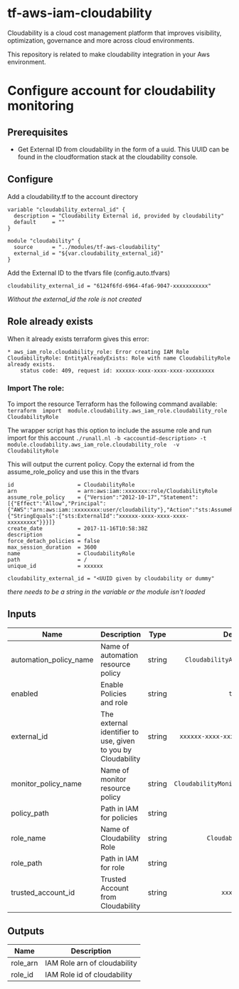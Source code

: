 # tf-aws-iam-cloudability

Cloudability is a cloud cost management platform that improves visibility, optimization, governance and more across cloud environments.

This repository is related to make cloudability integration in your Aws environment.

# Configure account for cloudability monitoring

## Prerequisites

* Get External ID from cloudability in the form of a uuid. This UUID can be found in the cloudformation stack at the cloudability console.

## Configure

Add a cloudability.tf to the account directory

```
variable "cloudability_external_id" {
  description = "Cloudability External id, provided by cloudability"
  default     = ""
}

module "cloudability" {
  source      = "../modules/tf-aws-cloudability"
  external_id = "${var.cloudability_external_id}"
}
```

Add the External ID to  the tfvars file (config.auto.tfvars)
```
cloudability_external_id = "6124f6fd-6964-4fa6-9047-xxxxxxxxxxx"
```

_Without the external_id the role is not created_

## Role already exists

When it already exists terraform gives this error:
```
* aws_iam_role.cloudability_role: Error creating IAM Role CloudabilityRole: EntityAlreadyExists: Role with name CloudabilityRole already exists.
	status code: 409, request id: xxxxxx-xxxx-xxxx-xxxx-xxxxxxxxx
```

### Import The role:

To import the resource Terraform has the following command available:
`terraform  import  module.cloudability.aws_iam_role.cloudability_role  CloudabilityRole`

The wrapper script has this option to include the assume role and run import for this account
`./runall.nl -b <accountid-description> -t module.cloudability.aws_iam_role.cloudability_role  -v CloudabilityRole`

This will output the current policy. Copy the external id from the assume_role_policy and use this in the tfvars

```
id                    = CloudabilityRole
arn                   = arn:aws:iam::xxxxxxx:role/CloudabilityRole
assume_role_policy    = {"Version":"2012-10-17","Statement":[{"Effect":"Allow","Principal":{"AWS":"arn:aws:iam::xxxxxxxx:user/cloudability"},"Action":"sts:AssumeRole","Condition":{"StringEquals":{"sts:ExternalId":"xxxxxx-xxxx-xxxx-xxxx-xxxxxxxxx"}}}]}
create_date           = 2017-11-16T10:58:38Z
description           =
force_detach_policies = false
max_session_duration  = 3600
name                  = CloudabilityRole
path                  = /
unique_id             = xxxxxx
```

```
cloudability_external_id = "<UUID given by cloudability or dummy"
```
_there needs to be a string in the variable or the module isn't loaded_




## Inputs

| Name | Description | Type | Default | Required |
|------|-------------|:----:|:-----:|:-----:|
| automation_policy_name | Name of automation resource policy | string | `CloudabilityAutomationPolicy` | no |
| enabled | Enable Policies and role | string | `true` | no |
| external_id | The external identifier to use, given to you by Cloudability | string | `xxxxxx-xxxx-xxxx-xxxx-xxxxxxxxx` | no |
| monitor_policy_name | Name of monitor resource policy | string | `CloudabilityMonitorResourcesPolicy` | no |
| policy_path | Path in IAM for policies | string | `/` | no |
| role_name | Name of Cloudability Role | string | `CloudabilityRole` | no |
| role_path | Path in IAM for role | string | `/` | no |
| trusted_account_id | Trusted Account from Cloudability | string | `xxxxxxxx` | no |

## Outputs

| Name | Description |
|------|-------------|
| role_arn | IAM Role arn of cloudability |
| role_id | IAM Role id of cloudability |
